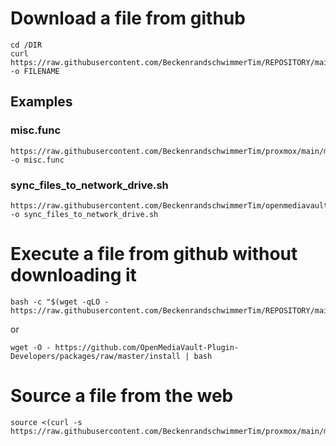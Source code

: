 # Download a file from github
```
cd /DIR
curl https://raw.githubusercontent.com/BeckenrandschwimmerTim/REPOSITORY/main/FILENAME -o FILENAME
```
## Examples
### misc.func
```
https://raw.githubusercontent.com/BeckenrandschwimmerTim/proxmox/main/misc/main.func -o misc.func
```
### sync_files_to_network_drive.sh
```
https://raw.githubusercontent.com/BeckenrandschwimmerTim/openmediavault/main/sync_files_to_network_drive.sh -o sync_files_to_network_drive.sh
```
# Execute a file from github without downloading it
```
bash -c "$(wget -qLO - https://raw.githubusercontent.com/BeckenrandschwimmerTim/REPOSITORY/main/FILENAME)"
```
or
```
wget -O - https://github.com/OpenMediaVault-Plugin-Developers/packages/raw/master/install | bash
```
# Source a file from the web
```
source <(curl -s https://raw.githubusercontent.com/BeckenrandschwimmerTim/proxmox/main/misc/main.func)
```
